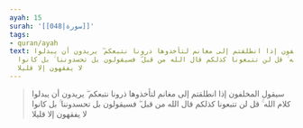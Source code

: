 ```yaml
---
ayah: 15
surah: '[[048|سورة]]'
tags:
- quran/ayah
text: سيقول المخلفون إذا انطلقتم إلى مغانم لتأخذوها ذرونا نتبعكم ۖ يريدون أن يبدلوا
  كلام الله ۚ قل لن تتبعونا كذلكم قال الله من قبل ۖ فسيقولون بل تحسدوننا ۚ بل كانوا
  لا يفقهون إلا قليلا
---
```

> سيقول المخلفون إذا انطلقتم إلى مغانم لتأخذوها ذرونا نتبعكم ۖ يريدون أن يبدلوا كلام الله ۚ قل لن تتبعونا كذلكم قال الله من قبل ۖ فسيقولون بل تحسدوننا ۚ بل كانوا لا يفقهون إلا قليلا
